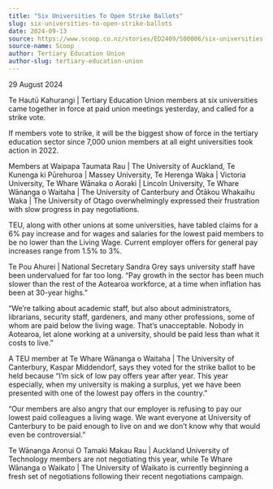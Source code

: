 ```yaml
---
title: "Six Universities To Open Strike Ballots"
slug: six-universities-to-open-strike-ballots
date: 2024-09-13
source: https://www.scoop.co.nz/stories/ED2409/S00006/six-universities-to-open-strike-ballots.htm
source-name: Scoop
author: Tertiary Education Union
author-slug: tertiary-education-union
---
```


<p>29 August 2024</p>

<p>Te Hautū Kahurangi | Tertiary
Education Union members at six universities came together in
force at paid union meetings yesterday, and called for a
strike vote.</p>

<p>If members vote to strike, it will be the
biggest show of force in the tertiary education sector since
7,000 union members at all eight universities took
action in 2022.</p>

<p>Members at Waipapa Taumata Rau |
The University of Auckland, Te Kunenga ki Pūrehuroa |
Massey University, Te Herenga Waka | Victoria University, Te
Whare Wānaka o Aoraki | Lincoln University, Te Whare
Wānanga o Waitaha | The University of Canterbury and
Ōtākou Whakaihu Waka | The University of Otago
overwhelmingly expressed their frustration with slow
progress in pay negotiations.</p>

<p>TEU, along with other
unions at some universities, have tabled claims for a 6% pay
increase and for wages and salaries for the lowest paid
members to be no lower than the Living Wage. Current
employer offers for general pay increases range from 1.5% to
3%.</p>

<p>Te Pou Ahurei | National Secretary Sandra Grey
says university staff have been undervalued for far too
long. “Pay growth in the sector has been much slower than
the rest of the Aotearoa workforce, at a time when inflation
has been at 30-year highs.”</p>

<p>“We’re talking about
academic staff, but also about administrators, librarians,
security staff, gardeners, and many other professions, some
of whom are paid below the living wage. That’s
unacceptable. Nobody in Aotearoa, let alone working at a
university, should be paid less than what it costs to
live.”</p>

<p>A TEU member at Te Whare Wānanga o Waitaha |
The University of Canterbury, Kaspar Middendorf, says they
voted for the strike ballot to be held because “I’m sick
of low pay offers year after year. This year especially,
when my university is making a surplus, yet we have been
presented with one of the lowest pay offers in the
country.”</p>

<p>“Our members are also angry that our
employer is refusing to pay our lowest paid colleagues a
living wage. We want everyone at University of Canterbury to
be paid enough to live on and we don’t know why that would
even be controversial.”</p>

<p>Te Wānanga Aronui O Tamaki
Makau Rau | Auckland University of Technology members are
not negotiating this year, while Te Whare Wānanga o Waikato
| The University of Waikato is currently beginning a fresh
set of negotiations following their recent negotiations
campaign.</p>

<p></p>